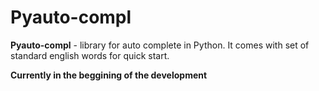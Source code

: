 # Pyauto-compl

__Pyauto-compl__ - library for auto complete in Python. It comes with set of standard english words for quick start.

**Currently in the beggining of the development**
